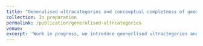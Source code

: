 ```yaml
---
title: "Generalised ultracategories and conceeptual completness of geometric logic"
collection: In preparation
permalink: /publication/generalised-ultrcategories
venue:
excerpt: 'Work in progress, we introduce geenerlised ultractegories and use them to show a conceptual completness theorem for geometric logic (infinitary coherent logic)'
---
```


